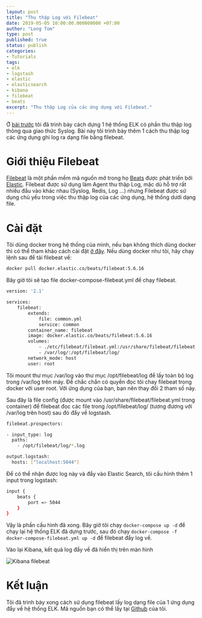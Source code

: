 ```yaml
---
layout: post
title: "Thu thập Log với Filebeat"
date: 2019-05-05 10:00:00.000000000 +07:00
author: "Long Tom"
type: post
published: true
status: publish
categories: 
- Tutorials
tags:
- elk
- logstash
- elastic
- elasticsearch
- kibana
- filebeat
- beats
excerpt: "Thu thập Log của các ứng dụng với Filebeat."
---
```


Ở [bài trước](../tutorials/elk-in-15-minutes.html) tôi đã trình bày cách dựng 1 hệ thống ELK có phần thu thập log thông qua giao thức Syslog. Bài này tôi trình bày thêm 1 cách thu thập log các ứng dụng ghi log ra dạng file bằng filebeat.

# Giới thiệu Filebeat

[Filebeat](https://www.elastic.co/products/beats/filebeat) là một phần mềm mã nguồn mở trong họ [Beats](https://www.elastic.co/products/beats/) được phát triển bởi [Elastic](https://www.elastic.co/). Filebeat được sử dụng làm Agent thu thập Log, mặc dù hỗ trợ rất nhiều đầu vào khác nhau (Syslog, Redis, Log ...) nhưng Filebeat được sử dụng chủ yếu trong việc thu thập log của các ứng dụng, hệ thống dưới dạng file.

# Cài đặt

Tôi dùng docker trong hệ thống của mình, nếu bạn không thích dùng docker thì có thể tham khảo cách cài đặt [ở đây](https://www.elastic.co/guide/en/beats/filebeat/current/filebeat-installation.html).
Nếu dùng docker như tôi, hãy chạy lệnh sau để tải filebeat về:

```bash
docker pull docker.elastic.co/beats/filebeat:5.6.16
```

Bây giờ tôi sẽ tạo file docker-compose-filebeat.yml để chạy filebeat.

```bash
version: '2.1'

services:
    filebeat:
        extends:
            file: common.yml
            service: common
        container_name: filebeat
        image: docker.elastic.co/beats/filebeat:5.6.16
        volumes:
            - ./etc/filebeat/filebeat.yml:/usr/share/filebeat/filebeat.yml
            - /var/log/:/opt/filebeat/log/
        network_mode: host
        user: root
```

Tôi mount thư mục /var/log vào thư mục /opt/filebeat/log để lấy toàn bộ log trong /var/log trên máy. Để chắc chắn có quyền đọc tôi chay filebeat trong docker với user root. Với ứng dụng của bạn, bạn nên thay đổi 2 tham số này.

Sau đây là file config (được mount vào /usr/share/filebeat/filebeat.yml trong container) để filebeat đọc các file trong /opt/filebeat/log/ (tương đương với /var/log trên host) sau đó đẩy về logstash.

```bash
filebeat.prospectors:

- input_type: log
  paths:
    - /opt/filebeat/log/*.log

output.logstash:
  hosts: ["localhost:5044"]
```

Để có thể nhận được log này và đẩy vào Elastic Search, tôi cấu hình thêm 1 input trong logstash:

```bash
input {
    beats {
        port => 5044
    }
}
```

Vậy là phần cấu hình đã xong. Bây giờ tôi chạy ```docker-compose up -d``` để chạy lại hệ thống ELK đã dựng trước, sau đó chạy ```docker-compose -f docker-compose-filebeat.yml up -d``` để filebeat đẩy log về.

Vào lại Kibana, kết quả log đẩy về đã hiển thị trên màn hình

![Kibana filebeat]( {{site.url}}/assets/img/2019/05/12/kibana_filebeat.png) 

# Kết luận

Tôi đã trình bày xong cách sử dụng filebeat lấy log dạng file của 1 ứng dụng đẩy về hệ thống ELK. Mã nguồn bạn có thể lấy tại [Github](https://github.com/ngvlongit1/elk) của tôi.